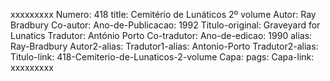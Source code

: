 xxxxxxxxx
Numero: 418
title: Cemitério de Lunáticos 2º volume
Autor: Ray Bradbury
Co-autor: 
Ano-de-Publicacao: 1992
Titulo-original: Graveyard for Lunatics
Tradutor: António Porto
Co-tradutor: 
Ano-de-edicao: 1990
alias: Ray-Bradbury
Autor2-alias: 
Tradutor1-alias: Antonio-Porto
Tradutor2-alias: 
Titulo-link: 418-Cemiterio-de-Lunaticos-2-volume
Capa: 
pags: 
Capa-link: 
xxxxxxxxx